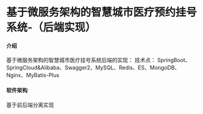 # 基于微服务架构的智慧城市医疗预约挂号系统-（后端实现）

#### 介绍
基于微服务架构的智慧城市医疗挂号系统后端的实现：
技术点： SpringBoot、SpringCloud&Alibaba、Swagger2、MySQL、Redis、ES、MongoDB、Nginx、MyBatis-Plus

#### 软件架构
基于前后端分离实现

